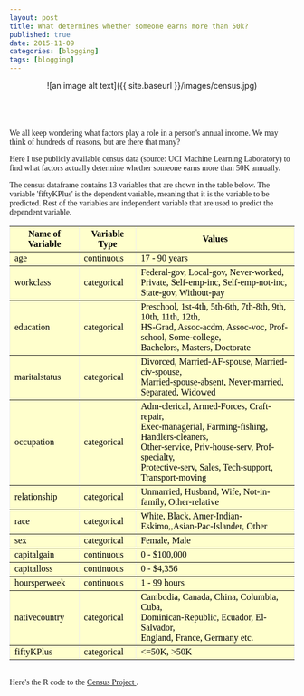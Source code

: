 ```yaml
---
layout: post
title: What determines whether someone earns more than 50k?
published: true
date: 2015-11-09
categories: [blogging]
tags: [blogging]
---
```

<center>![an image alt text]({{ site.baseurl }}/images/census.jpg)</center>

<br>
<br>
<div class="fb-like" data-send="true" data-width="450" data-show-faces="true"></div>
<br>
<br>
<font face="georgia">
We all keep wondering what factors play a role in a person's annual income. We may think of hundreds of reasons, but are there that many?

Here I use publicly available census data (source: UCI Machine Learning Laboratory) to find what factors actually determine whether someone earns more than 50K annually.

The census dataframe contains 13 variables that are shown in the table below. The variable 'fiftyKPlus' is the dependent variable, meaning that it is the variable to be predicted. Rest of the variables are independent variable that are used to predict the dependent variable.

<table border="1" style="background-color:#FFFFCC;border-collapse:collapse;border:1px;color:#000000;width:100%" cellpadding="5" cellspacing="3">
	<tr>
		<th>Name of Variable</th>
		<th>Variable Type</th>
		<th>Values</th>
	</tr>
	<tr>
		<td>age</td>
		<td>continuous</td>
		<td>17 - 90 years</td>
	</tr>
	<tr>
		<td>workclass</td>
		<td>categorical</td>
		<td>Federal-gov, Local-gov, Never-worked, <br>Private, Self-emp-inc, Self-emp-not-inc, <br>State-gov, Without-pay 
    </td>
	</tr>
	<tr>
		<td>education</td>
		<td>categorical</td>
		<td>Preschool, 1st-4th, 5th-6th, 7th-8th, 9th, 10th, 11th, 12th, <br>HS-Grad, Assoc-acdm, Assoc-voc, Prof-school, Some-college,           <br>Bachelors, Masters, Doctorate
		</td>
	</tr>
	<tr>
		<td>maritalstatus</td>
		<td>categorical</td>
		<td>Divorced, Married-AF-spouse, Married-civ-spouse, <br>Married-spouse-absent, Never-married, <br>Separated, Widowed
</td>
	</tr>
	<tr>
		<td>occupation</td>
		<td>categorical</td>
		<td> Adm-clerical, Armed-Forces, Craft-repair, <br>Exec-managerial, Farming-fishing, Handlers-cleaners, <br>  Other-service, Priv-house-serv, Prof-specialty, <br>Protective-serv, Sales, Tech-support, Transport-moving
		</td>
	</tr>
	<tr>
		<td>relationship</td>
		<td>categorical</td>
		<td>Unmarried, Husband, Wife, Not-in-family, Other-relative</td>
	</tr>
	<tr>
		<td>race</td>
		<td>categorical</td>
		<td>White, Black, Amer-Indian-Eskimo,,Asian-Pac-Islander, Other
		</td>
	</tr>
	<tr>
		<td>sex</td>
		<td>categorical</td>
		<td>Female, Male</td>
	</tr>
	<tr>
		<td>capitalgain</td>
		<td>continuous</td>
		<td>0 - $100,000</td>
	</tr>
	<tr>
		<td>capitalloss</td>
		<td>continuous</td>
		<td>0 - $4,356</td>
	</tr>
	<tr>
		<td>hoursperweek</td>
		<td>continuous</td>
		<td>1 - 99 hours</td>
	</tr>
	<tr>
		<td>nativecountry</td>
		<td>categorical</td>
		<td>Cambodia, Canada, China, Columbia, Cuba, <br>Dominican-Republic, Ecuador, El-Salvador, <br>England, France, Germany etc.
</td>
	</tr>
	<tr>
		<td>fiftyKPlus</td>
		<td>categorical</td>
		<td><=50K, >50K</td>
	</tr>
</table>

<br>
Here's the R code to the <a href = "http://sachinshrestha.github.io/census.html"> Census Project </a>.
</font>

<div id="fb-root"></div>
<script>(function(d, s, id) {
  var js, fjs = d.getElementsByTagName(s)[0];
  if (d.getElementById(id)) return;
  js = d.createElement(s); js.id = id;
  js.src = "//connect.facebook.net/en_US/all.js#xfbml=1";
  fjs.parentNode.insertBefore(js, fjs);
}(document, 'script', 'facebook-jssdk'));</script>

